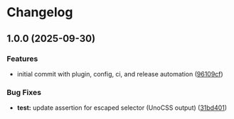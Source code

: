 # Changelog

## 1.0.0 (2025-09-30)


### Features

* initial commit with plugin, config, ci, and release automation ([96109cf](https://github.com/hexrw/unocss-preset-primeui/commit/96109cf4086808880f860929d191467faed1817c))


### Bug Fixes

* **test:** update assertion for escaped selector (UnoCSS output) ([31bd401](https://github.com/hexrw/unocss-preset-primeui/commit/31bd40159583aa85c6637b347bda60952486e8c3))

